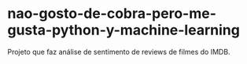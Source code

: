 # nao-gosto-de-cobra-pero-me-gusta-python-y-machine-learning
Projeto que faz análise de sentimento de reviews de filmes do IMDB.
